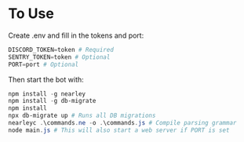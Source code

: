 # To Use

Create .env and fill in the tokens and port:

```powershell
DISCORD_TOKEN=token # Required
SENTRY_TOKEN=token # Optional
PORT=port # Optional
```

Then start the bot with:

```powershell
npm install -g nearley
npm install -g db-migrate
npm install
npx db-migrate up # Runs all DB migrations
nearleyc .\commands.ne -o .\commands.js # Compile parsing grammar
node main.js # This will also start a web server if PORT is set
```
